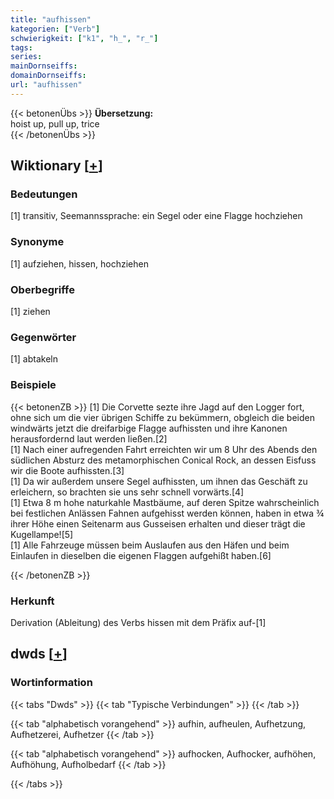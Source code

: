 ```yaml
---
title: "aufhissen"
kategorien: ["Verb"]
schwierigkeit: ["k1", "h_", "r_"]
tags:
series:
mainDornseiffs:
domainDornseiffs:
url: "aufhissen"
---
```


{{< betonenÜbs >}}
**Übersetzung:**  
hoist up, pull up, trice  
{{< /betonenÜbs >}}

## Wiktionary [[+](https://de.wiktionary.org/wiki/aufhissen)]

### Bedeutungen
[1] transitiv, Seemannssprache: ein Segel oder eine Flagge hochziehen  

### Synonyme
[1] aufziehen, hissen, hochziehen  

### Oberbegriffe
[1] ziehen  

### Gegenwörter
[1] abtakeln  

### Beispiele
{{< betonenZB >}}
[1] Die Corvette sezte ihre Jagd auf den Logger fort, ohne sich um die vier übrigen Schiffe zu bekümmern, obgleich die beiden windwärts jetzt die dreifarbige Flagge aufhissten und ihre Kanonen herausfordernd laut werden ließen.[2]  
[1] Nach einer aufregenden Fahrt erreichten wir um 8 Uhr des Abends den südlichen Absturz des metamorphischen Conical Rock, an dessen Eisfuss wir die Boote aufhissten.[3]  
[1] Da wir außerdem unsere Segel aufhissten, um ihnen das Geschäft zu erleichern, so brachten sie uns sehr schnell vorwärts.[4]  
[1] Etwa 8 m hohe naturkahle Mastbäume, auf deren Spitze wahrscheinlich bei festlichen Anlässen Fahnen aufgehisst werden können, haben in etwa ¾ ihrer Höhe einen Seitenarm aus Gusseisen erhalten und dieser trägt die Kugellampe![5]  
[1] Alle Fahrzeuge müssen beim Auslaufen aus den Häfen und beim Einlaufen in dieselben die eigenen Flaggen aufgehißt haben.[6]  

{{< /betonenZB >}}
### Herkunft
Derivation (Ableitung) des Verbs hissen mit dem Präfix auf-[1]  



## dwds [[+](https://www.dwds.de/wb/aufhissen)]

### Wortinformation
{{< tabs "Dwds" >}}
{{< tab "Typische Verbindungen" >}}
{{< /tab >}}

{{< tab "alphabetisch vorangehend" >}}
aufhin, aufheulen, Aufhetzung, Aufhetzerei, Aufhetzer
{{< /tab >}}

{{< tab "alphabetisch vorangehend" >}}
aufhocken, Aufhocker, aufhöhen, Aufhöhung, Aufholbedarf
{{< /tab >}}

{{< /tabs >}}

